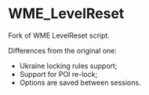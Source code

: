 # WME_LevelReset
Fork of WME LevelReset script.

Differences from the original one:
- Ukraine locking rules support;
- Support for POI re-lock;
- Options are saved between sessions.
